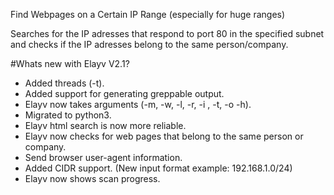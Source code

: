 Find Webpages on a Certain IP Range (especially for huge ranges)

Searches for the IP adresses that respond to port 80 in the specified subnet 
and checks if the IP adresses belong to the same person/company.


#Whats new with Elayv V2.1?

- Added threads (-t).
- Added support for generating greppable output.
- Elayv now takes arguments (-m, -w, -l, -r, -i , -t, -o -h).
- Migrated to python3.
- Elayv html search is now more reliable.
- Elayv now checks for web pages that belong to the same person or company.
- Send browser user-agent information. 
- Added CIDR support. (New input format example: 192.168.1.0/24)
- Elayv now shows scan progress.
